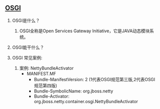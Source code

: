 ## [OSGI](https://blog.csdn.net/luoww1/article/details/9703417)
1. OSGI是什么？
    1. OSGI全称是Open Services Gateway Initiative，它是JAVA动态模块系统。
2. OSGI能干什么？
   
3. OSGI 常见案例:
    1. 案例: NettyBundleActivator
        - MANIFEST.MF
            - Bundle-ManifestVersion: 2 (1代表OSGI规范第三版,2代表OSGI规范第四版)
            - Bundle-SymbolicName: org.jboss.netty
            - Bundle-Activator: org.jboss.netty.container.osgi.NettyBundleActivator